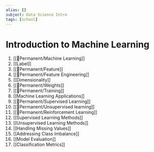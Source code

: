 ```yaml
---
alias: []
subject: Data Science Intro
tags: [school]
---
```

# Introduction to Machine Learning


1. [[🗻Permanent/Machine Learning]]
2. [[Label]]
3. [[🗻Permanent/Feature]]
4. [[🗻Permanent/Feature Engineering]]
5. [[Dimensionality]]
6. [[🗻Permanent/Weights]]
7. [[🗻Permanent/Training]]
8. [[Machine Learning Applications]]
9. [[🗻Permanent/Supervised Learning]]
10. [[🗻Permanent/Unsupervised learning]]
11. [[🗻Permanent/Reinforcement Learning]]
12. [[Supervised Learning Methods]]
13. [[Unsupervised Learning Methods]]
14. [[Handling Missing Values]]
15. [[Addressing Class Imbalance]]
16. [[Model Evaluation]]
17. [[Classification Metrics]]